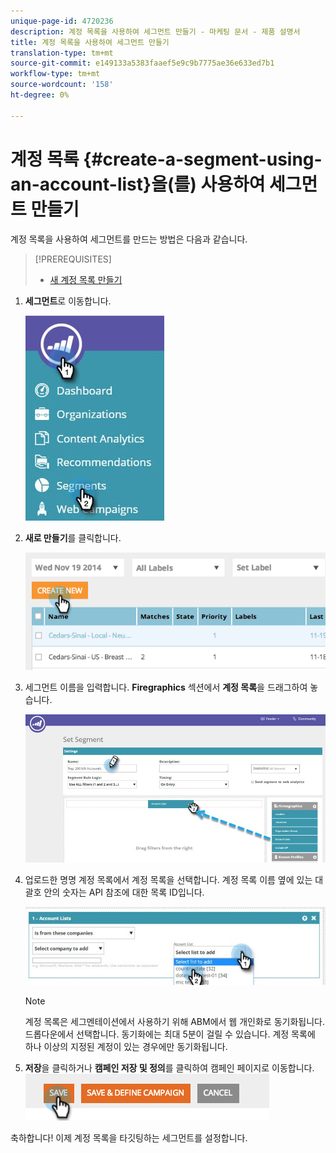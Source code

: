 ```yaml
---
unique-page-id: 4720236
description: 계정 목록을 사용하여 세그먼트 만들기 - 마케팅 문서 - 제품 설명서
title: 계정 목록을 사용하여 세그먼트 만들기
translation-type: tm+mt
source-git-commit: e149133a5383faaef5e9c9b7775ae36e633ed7b1
workflow-type: tm+mt
source-wordcount: '158'
ht-degree: 0%

---
```



# 계정 목록 {#create-a-segment-using-an-account-list}을(를) 사용하여 세그먼트 만들기

계정 목록을 사용하여 세그먼트를 만드는 방법은 다음과 같습니다.

>[!PREREQUISITES]
>
>* [새 계정 목록 만들기](../../../product-docs/account-based-marketing/target/account-lists.md)

>



1. **세그먼트**&#x200B;로 이동합니다.

   ![](assets/new-dropdown-segments-hand-no-account-list.jpg)

1. **새로 만들기**&#x200B;를 클릭합니다.

   ![](assets/image2014-11-19-19-3a33-3a47.png)

1. 세그먼트 이름을 입력합니다. **Firegraphics** 섹션에서 **계정 목록**&#x200B;을 드래그하여 놓습니다.

   ![](assets/set-segment-hands.jpg)

1. 업로드한 명명 계정 목록에서 계정 목록을 선택합니다. 계정 목록 이름 옆에 있는 대괄호 안의 숫자는 API 참조에 대한 목록 ID입니다.

   ![](assets/select-list-for-segment-hands.jpg)

   >[!NOTE]
   >
   >계정 목록은 세그멘테이션에서 사용하기 위해 ABM에서 웹 개인화로 동기화됩니다. 드롭다운에서 선택합니다. 동기화에는 최대 5분이 걸릴 수 있습니다. 계정 목록에 하나 이상의 지정된 계정이 있는 경우에만 동기화됩니다.

1. **저장**&#x200B;을 클릭하거나 **캠페인 저장 및 정의**&#x200B;를 클릭하여 캠페인 페이지로 이동합니다.\
   ![](assets/image2014-11-19-19-3a48-3a20.png)

축하합니다! 이제 계정 목록을 타깃팅하는 세그먼트를 설정합니다.
